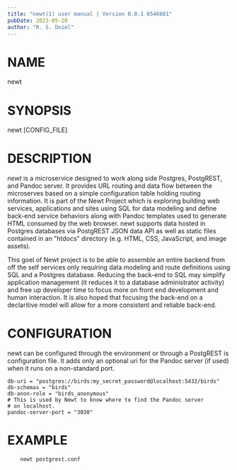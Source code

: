 ```yaml
---
title: "newt(1) user manual | Version 0.0.1 6546601"
pubDate: 2023-05-20
author: "R. S. Doiel"
---
```


# NAME

newt

# SYNOPSIS

newt [CONFIG_FILE]

# DESCRIPTION

*newt* is a microservice designed to work along side Postgres,
PostgREST, and Pandoc server. It provides URL routing and data flow
between the microserves based on a simple configuration table holding
routing information. It is part of the Newt Project which is exploring
building web services, applications and sites using SQL for data modeling
and define back-end service behaviors along with Pandoc templates used to
generate HTML consumed by the web browser.  newt supports data
hosted in Postgres databases via PostgREST JSON data API as well as static
files contained in an "htdocs" directory (e.g. HTML, CSS, JavaScript,
and image assets). 

This goel of Newt project is to be able to assemble an entire backend
from off the self services only requiring data modeling and route
definitions using SQL and a Postgres database. Reducing the back-end
to SQL may simplify application management (it reduces it to a
database administrator activity) and free up developer time to focus
more on front end development and human interaction. It is also
hoped that focusing the back-end on a declaritive model will allow for
a more consistent and reliable back-end.

# CONFIGURATION

newt can be configured through the environment or through
a PostgREST is configuration file. It adds only an optional
uri for the Pandoc server (if used) when it runs on a non-standard
port.

~~~
db-uri = "postgres://birds:my_secret_password@localhost:5432/birds"
db-schemas = "birds"
db-anon-role = "birds_anonymous"
# This is used by Newt to know where to find the Pandoc server
# on localhost.
pandoc-server-port = "3030"
~~~

# EXAMPLE

~~~
	newt postgrest.conf
~~~


